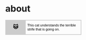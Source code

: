 # about

<!-- this was generated with http://yerich.net/userbox and modified for readability -->

<style type="text/css">
  .userbox {
    width: 239px;
    font-family: sans-serif;
    border: 1px solid;
    border-collapse: collapse;
  }
  .id {
    height: 45px;
    width: 45px;
    text-align: center;
    font-size: 12pt;
    border: 1px solid;
    font-weight: bold;
  }
  .info {
    padding: 0 4pt;
    border: 1px solid;
    font-size: 8pt;
  }
</style>

<table id="resulttable" class="userbox" style="border-collapse: collapse; border-color: rgb(204, 204, 204);">
  <tbody>
    <tr>
      <td id="resultid" class="id" style="border: 1px solid rgb(204, 204, 204); color: rgb(0, 0, 0); background: rgb(204, 204, 204) none repeat scroll 0% 0%; line-height: 1.2em;">🐱</td> 
      <td id="resultinfo" class="info" style="border: 1px solid rgb(204, 204, 204); color: rgb(0, 0, 0); background: rgb(252, 252, 252) none repeat scroll 0% 0%; line-height: 1.2em;">
        This cat understands the terrible strife that is going on.
      </td>
    </tr>
  </tbody>
</table>
